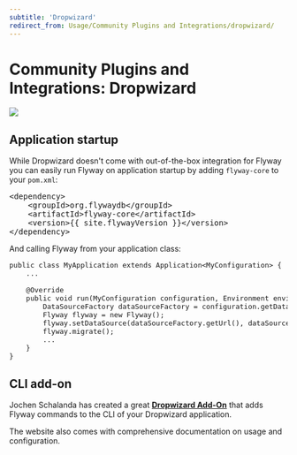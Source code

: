 ```yaml
---
subtitle: 'Dropwizard'
redirect_from: Usage/Community Plugins and Integrations/dropwizard/
---
```

# Community Plugins and Integrations: Dropwizard

<img src="assets/dropwizard.png">

## Application startup

While Dropwizard doesn't come with out-of-the-box integration for Flyway you can easily run Flyway on application startup by adding `flyway-core` to your `pom.xml`:
<pre class="prettyprint">&lt;dependency&gt;
    &lt;groupId&gt;org.flywaydb&lt;/groupId&gt;
    &lt;artifactId&gt;flyway-core&lt;/artifactId&gt;
    &lt;version&gt;{{ site.flywayVersion }}&lt;/version&gt;
&lt;/dependency&gt;</pre>

And calling Flyway from your application class:

<pre class="prettyprint" style="font-size: 90%">public class MyApplication extends Application&lt;MyConfiguration&gt; {
    ...

    @Override
    public void run(MyConfiguration configuration, Environment environment) {
        DataSourceFactory dataSourceFactory = configuration.getDataSourceFactory();
        Flyway flyway = new Flyway();
        flyway.setDataSource(dataSourceFactory.getUrl(), dataSourceFactory.getUser(), dataSourceFactory.getPassword());
        flyway.migrate();
        ...
    }
}</pre>

## CLI add-on

Jochen Schalanda has created a great <strong><a href="https://github.com/joschi/dropwizard-flyway">Dropwizard Add-On</a></strong> that adds Flyway commands to the CLI of your Dropwizard application.

The website also comes with comprehensive documentation on usage and configuration.